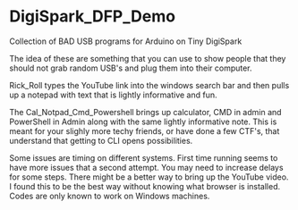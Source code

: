 # DigiSpark_DFP_Demo
Collection of BAD USB programs for Arduino on Tiny DigiSpark


The idea of these are something that you can use to show people that they should not grab random USB's and plug them into their computer. 

Rick_Roll types the YouTube link into the windows search bar and then pulls up a notepad with text that is lightly informative and fun.

The Cal_Notpad_Cmd_Powershell brings up calculator, CMD in admin and PowerShell in Admin along with the same lightly informative note. This is meant for your slighly more techy friends, or have done a few CTF's, that understand that getting to CLI opens possibilities.



Some issues are timing on different systems. First time running seems to have more issues that a second attempt. You may need to increase delays for some steps. 
There might be a better way to bring up the YouTube video. I found this to be the best way without knowing what browser is installed. 
Codes are only known to work on Windows machines.
